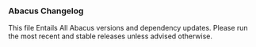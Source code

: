 

### Abacus Changelog

This file Entails All Abacus versions and dependency updates. Please run the most recent and stable releases unless advised otherwise.